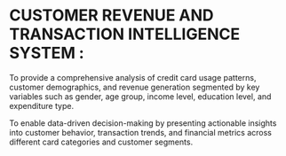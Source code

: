 # CUSTOMER REVENUE AND TRANSACTION INTELLIGENCE SYSTEM :

To provide a comprehensive analysis of credit card usage patterns, customer demographics, and revenue generation segmented by key variables such as gender, age group, income level, education level, and expenditure type.

To enable data-driven decision-making by presenting actionable insights into customer behavior, transaction trends, and financial metrics across different card categories and customer segments.

